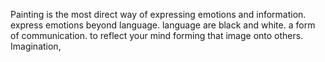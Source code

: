 







Painting is the most direct way of expressing emotions and information.    express emotions beyond language.  language are black and white. a form of communication.  to reflect your mind forming that image onto others. Imagination,
